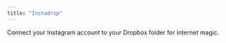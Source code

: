 ```yaml
---
title: "Instadrop"
---
```

<p>Connect your Instagram account to your Dropbox folder for internet magic.</p>
